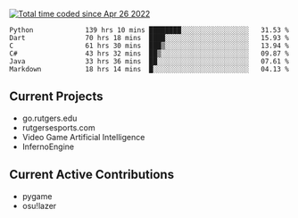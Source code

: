 <a href="https://wakatime.com/@9797ee4f-4108-45bb-8fc2-b36b9c1a1c89"><img src="https://wakatime.com/badge/user/9797ee4f-4108-45bb-8fc2-b36b9c1a1c89.svg?style=for-the-badge" alt="Total time coded since Apr 26 2022" /></a>

<!--START_SECTION:waka-->

```text
Python             139 hrs 10 mins ████████░░░░░░░░░░░░░░░░░   31.53 %
Dart               70 hrs 18 mins  ████░░░░░░░░░░░░░░░░░░░░░   15.93 %
C                  61 hrs 30 mins  ███▒░░░░░░░░░░░░░░░░░░░░░   13.94 %
C#                 43 hrs 32 mins  ██▒░░░░░░░░░░░░░░░░░░░░░░   09.87 %
Java               33 hrs 36 mins  ██░░░░░░░░░░░░░░░░░░░░░░░   07.61 %
Markdown           18 hrs 14 mins  █░░░░░░░░░░░░░░░░░░░░░░░░   04.13 %
```

<!--END_SECTION:waka-->

## Current Projects

 - go.rutgers.edu
 - rutgersesports.com
 - Video Game Artificial Intelligence
 - InfernoEngine

## Current Active Contributions

 - pygame
 - osu!lazer
